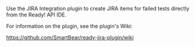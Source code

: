Use the JIRA Integration plugin to create JIRA items for failed tests directly from the Ready! API IDE.

For information on the plugin, see the plugin's Wiki:

https://github.com/SmartBear/ready-jira-plugin/wiki
